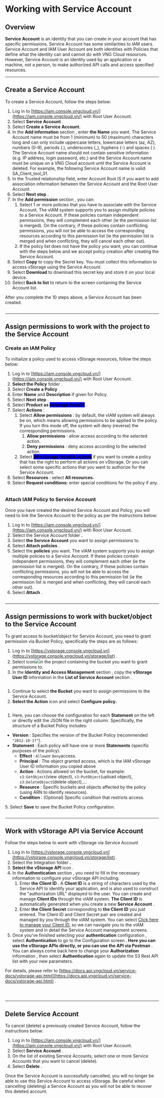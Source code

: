 # Working with Service Account

## **Overview** <a href="#tong-quan" id="tong-quan"></a>

**Service Account** is an identity that you can create in your account that has specific permissions. Service Account has some similarities to IAM users. Service Account and IAM User Account are both identities with Policies that define what the identity can and cannot do with VNG Cloud resources. However, Service Account is an identity used by an application or a machine, not a person, to make authorized API calls and access specified resources.

***

## Create a Service Account <a href="#khoi-tao-service-account" id="khoi-tao-service-account"></a>

To create a Service Account, follow the steps below:

1. Log in to [https://iam.console.vngcloud.vn/](https://iam.console.vngcloud.vn/) with Root User Account.
2. Select **Service Account** .
3. Select **Create a Service Account.**
4. In the **Add information** section , enter **the Name** you want. The Service Account name must be from 1 (minimum) to 50 (maximum) characters long and can only include uppercase letters, lowercase letters (az, AZ), numbers (0-9), periods (.), underscores (\_), hyphens (-) and spaces ( ). The Service Account name should not contain sensitive information (e.g. IP address, login password, etc.) and the Service Account name must be unique on a VNG Cloud account until the Service Account is deleted. For example, the following Service Account name is valid: SA\_Client\_tool\_01.
5. In the Trusted relationship field, enter Account Root IS if you want to add association information between the Service Account and the Root User Account.
6. Select **Next step** .
7. In the **Add permission** section , you can:
   1. Select 1 or more policies that you have to associate with the Service Account. The vIAM system supports you to assign multiple policies to a Service Account. If these policies contain independent permissions, they will complement each other (ie the permission list is merged). On the contrary, if these policies contain conflicting permissions, you will not be able to access the corresponding resources according to this permission list (ie the permission list is merged and when conflicting, they will cancel each other out).
   2. If the policy list does not have the policy you want, you can continue with the steps below and we accept policy creation after creating the Service Account.
8. Select **Copy** to copy the Secret key. You must collect this information to access vStorage using the Service Account.
9. Select **Download** to download this secret key and store it on your local device.
10. Select **Back to list** to return to the screen containing the Service Account list.

After you complete the 10 steps above, a Service Account has been created.

<figure><img src="../../../../.gitbook/assets/image (13) (1).png" alt=""><figcaption></figcaption></figure>

***

## Assign permissions to work with the project to the Service Account <a href="#phan-quyen-lam-viec-voi-project-vstorage-api-cho-service-account" id="phan-quyen-lam-viec-voi-project-vstorage-api-cho-service-account"></a>

### Create an IAM Policy <a href="#khoi-tao-iam-policy" id="khoi-tao-iam-policy"></a>

To initialize a policy used to access vStorage resources, follow the steps below:

1. Log in to [https://iam.console.vngcloud.vn/](https://iam.console.vngcloud.vn/) with Root User Account.
2. **Select the Policy** folder .
3. Select **Create a Policy** .
4. Enter **Name** and **Description** if given for Policy.
5. Select **Next step** .
6. Select **Product as&#x20;**<mark style="background-color:blue;">**vstorage-hcm04**</mark> .
7. Select **Actions** :
   1. Select **Allow permissions** : by default, the vIAM system will always be on, which means allowing permissions to be applied to the policy. If you turn this mode off, the system will deny (reverse) the corresponding permissions.
      1. **Allow permissions** : allow access according to the selected action.
      2. **Deny permissions** : deny access according to the selected action.
   2. Select <mark style="background-color:blue;">**All vstorage-hcm04 actions**</mark> if you want to create a policy that has the right to perform all actions on vStorage. Or you can select some specific actions that you want to authorize for the Service Account.
8. Select **Resources** : select **All resources.**
9. Select **Request conditions:** enter special conditions for the policy if any.

<figure><img src="../../../../.gitbook/assets/image (14) (1).png" alt=""><figcaption></figcaption></figure>

### Attach IAM Policy to Service Account <a href="#attach-iam-policy-vao-service-account" id="attach-iam-policy-vao-service-account"></a>

Once you have created the desired Service Account and Policy, you will need to link the Service Account to the policy as per the instructions below:

1. Log in to [https://iam.console.vngcloud.vn/](https://iam.console.vngcloud.vn/) with Root User Account.
2. Select the Service Account folder **.**
3. Select **the Service Account** you want to assign permissions to.
4. Select **Attach policies** .
5. Select the **policies** you want. The vIAM system supports you to assign multiple policies to a Service Account. If these policies contain independent permissions, they will complement each other (ie the permission list is merged). On the contrary, if these policies contain conflicting permissions, you will not be able to access the corresponding resources according to this permission list (ie the permission list is merged and when conflicting, they will cancel each other out).
6. Select **Attach** .

<figure><img src="../../../../.gitbook/assets/image (15) (1).png" alt=""><figcaption></figcaption></figure>

***

## Assign permissions to work with bucket/object to the Service Account <a href="#phan-quyen-lam-viec-voi-bucket-object-cho-service-account" id="phan-quyen-lam-viec-voi-bucket-object-cho-service-account"></a>

To grant access to bucket/object for Service Account, you need to grant permission via Bucket Policy, specifically the steps are as follows:

1. Log in to [https://vstorage.console.vngcloud.vn](https://vstorage.console.vngcloud.vn/storage/list) .
2. Select icon![](https://docs.vngcloud.vn/~gitbook/image?url=https%3A%2F%2F3672463924-files.gitbook.io%2F%7E%2Ffiles%2Fv0%2Fb%2Fgitbook-x-prod.appspot.com%2Fo%2Fspaces%252FB0NrrrdJdpYOYzRkbWp5%252Fuploads%252F2Ye0SwJ9LL3dubdbJhKn%252Fimage.png%3Falt%3Dmedia%26token%3Dcee711e0-ec36-4c9d-ab5f-c8537e348626\&width=300\&dpr=4\&quality=100\&sign=d8575ee1\&sv=2)in the project containing the bucket you want to grant permissions to.
3. In the **Identity and Access Management** section , copy the **vStorage User ID** information in the **List of Service Account** section .

<figure><img src="../../../../.gitbook/assets/image (16) (1).png" alt=""><figcaption></figcaption></figure>

1. Continue to select **the Bucket** you want to assign permissions to the Service Account.
2. **Select the Action** icon and select **Configure policy.**

<figure><img src="../../../../.gitbook/assets/image (17) (1).png" alt=""><figcaption></figcaption></figure>

1. Here, you can choose the configuration for each **Statement** on the left or directly edit the JSON file in the right column. Specifically, the structure of a Bucket Policy includes:

* **Version** : Specifies the version of the Bucket Policy (recommended `"2012-10-17"`).
* **Statement** : Each policy will have one or more **Statements** (specific purposes of the policy).
  * **Effect** : `Allow`or `Deny`access.
  * **Principal** : The object granted access, which is the IAM vStorage User ID information you copied above
  * **Action** : Actions allowed on the bucket, for example: `s3:GetObject`(view object), `s3:PutObject`(upload object), `s3:DeleteObject`(delete object),…
  * **Resource** : Specific buckets and objects affected by the policy (using ARN to identify resources).
  * **Condition** : (Optional) Specific condition that restricts access.

5\. Select **Save** to save the Bucket Policy configuration.

<figure><img src="../../../../.gitbook/assets/image (18) (1).png" alt=""><figcaption></figcaption></figure>

***

## Work with vStorage API via Service Account <a href="#thuc-hien-lam-viec-voi-vstorage-api-thong-qua-service-account" id="thuc-hien-lam-viec-voi-vstorage-api-thong-qua-service-account"></a>

Follow the steps below to work with vStorage via Service Account

1. Log in to [https://vstorage.console.vngcloud.vn](https://vstorage.console.vngcloud.vn/storage/list) .
2. Select the Integration folder **.**
3. **Select the vStorage API** icon .
4. In the **Authentication** section , you need to fill in the necessary information to configure your vStorage API including:
   1. Enter **the Client ID** . A **Client ID** is a string of characters used by the Service API to identify your application, and is also used to construct the "authorization URL" displayed to the user. You can create and manage **Client IDs** through the vIAM system. **The Client ID** is automatically generated when you create a new **Service Account** .
   2. Enter **the Client Secret** corresponding to **the Client ID** you just entered. The Client ID and Client Secret pair are created and managed by you through the vIAM system. You can select [Click here to manage your Client ID.](https://iam.console.vngcloud.vn/service-accounts) so we can navigate you to the vIAM system and in detail the Service Account management screens.
5. Once you've finished selecting your **authentication** configuration , select **Authentication** to go to the Configuration screen **. Here you can use the vStorage APIs directly, or you can use the API via Postman** . You can always come back here to change your **Authorization** information , then select **Authentication** again to update the S3 Rest API list with your new parameters.

For details, please refer to [https://docs.api.vngcloud.vn/service-docs/vstorage-api.html](https://docs.api.vngcloud.vn/service-docs/vstorage-api.html) .

<figure><img src="../../../../.gitbook/assets/image (19) (1).png" alt=""><figcaption></figcaption></figure>

<figure><img src="../../../../.gitbook/assets/image (20) (1).png" alt=""><figcaption></figcaption></figure>

<figure><img src="../../../../.gitbook/assets/image (21) (1).png" alt=""><figcaption></figcaption></figure>

***

## Delete Service Account <a href="#xoa-service-account" id="xoa-service-account"></a>

To cancel (delete) a previously created Service Account, follow the instructions below:

1. Log in to [https://iam.console.vngcloud.vn/](https://iam.console.vngcloud.vn/) with Root User Account.
2. Select **Service Account** .
3. On the list of existing Service Accounts, select one or more Service Accounts that you want to cancel (delete).
4. Select **Delete** .

Once the Service Account is successfully cancelled, you will no longer be able to use this Service Account to access vStorage. Be careful when cancelling (deleting) a Service Account as you will not be able to recover this deleted account.
